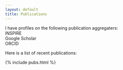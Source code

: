 ```yaml
---
layout: default
title: Publications
---
```


I have profiles on the following publication aggregaters:  
INSPIRE  
Google Scholar  
ORCID  


Here is a list of recent publications:

{% include pubs.html %}
